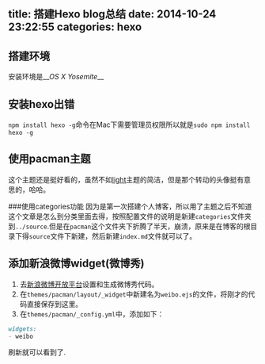 title: 搭建Hexo blog总结
date: 2014-10-24 23:22:55
categories: hexo
---
## 搭建环境
安装环境是__*OS X Yosemite*__

## 安装hexo出错
`npm install hexo -g`命令在Mac下需要管理员权限所以就是`sudo npm install hexo -g`
## 使用pacman主题
这个主题还是挺好看的，虽然不如[light](https://github.com/hexojs/hexo-theme-light)主题的简洁，但是那个转动的头像挺有意思的，哈哈。

###使用categories功能
因为是第一次搭建个人博客，所以用了主题之后不知道这个文章是怎么到分类里面去得，按照配置文件的说明是新建`categories`文件夹到`../source`.但是在`pacman`这个文件夹下折腾了半天，崩溃，原来是在博客的根目录下得`source`文件下新建，然后新建`index.md`文件就可以了。
## 添加新浪微博widget(微博秀)
1. 去[新浪微博开放平台](http://app.weibo.com/tool/weiboshow)设置和生成微博秀代码。
2. 在`themes/pacman/layout/_widget`中新建名为`weibo.ejs`的文件，将刚才的代码直接保存到这里。
3. 在`themes/pacman/_config.yml`中，添加如下：
```markdown
widgets:
- weibo
```
刷新就可以看到了.